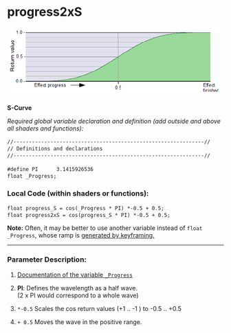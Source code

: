 # progress2xS  
![](images/progress2xS.png)  

**S-Curve**  
  
*Required global variable declaration and definition (add outside and above all shaders and functions):*
```` Code
//--------------------------------------------------------------//
// Definitions and declarations
//--------------------------------------------------------------//

#define PI      3.1415926536
float _Progress;
````  
  
### Local Code (within shaders or functions):  
```` Code
float progress_S = cos(_Progress * PI) *-0.5 + 0.5;
float progress2xS = cos(progress_S * PI) *-0.5 + 0.5;

````
**Note:** Often, it may be better to use another variable instead of `float _Progress`, whose ramp is [generated by keyframing.](../../Basics/Variables_etc/Auto_synced/_Progress.md)

---

### Parameter Description:
1. [Documentation of the variable `_Progress`](_Progress.md)  

2. **PI**: Defines the wavelength as a half wave.  
   (2 x PI would correspond to a whole wave)  
   
 3. `*-0.5` Scales the cos return values (+1 .. -1 ) to -0.5 .. +0.5  
 
 4. `+ 0.5` Moves the wave in the positive range.   
